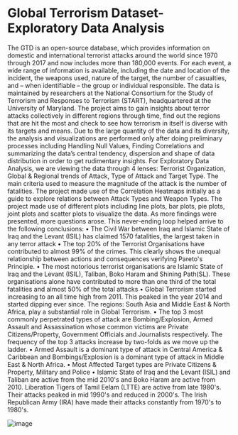 # Global Terrorism Dataset-Exploratory Data Analysis
The GTD is an open-source database, which provides information on domestic and international terrorist attacks around the world since 1970 through 2017 and now includes more than 180,000 events. For each event, a wide range of information is available, including the date and location of the incident, the weapons used, nature of the target, the number of casualties, and – when identifiable – the group or individual responsible. The data is maintained by researchers at the National Consortium for the Study of Terrorism and Responses to Terrorism (START), headquartered at the University of Maryland.
The project aims to gain insights about terror attacks collectively in different regions through time, find out the regions that are hit the most and check to see how terrorism in itself is diverse with its targets and means.
Due to the large quantity of the data and its diversity, the analysis and visualizations are performed only after doing preliminary processes including Handling Null Values, Finding Correlations and summarizing the data’s central tendency, dispersion and shape of data distribution in order to get rudimentary insights. 
For Exploratory Data Analysis, we are viewing the data through 4 lenses: Terrorist Organization, Global & Regional trends of Attack, Type of Attack and Target Type. The main criteria used to measure the magnitude of the attack is the number of fatalities. The project made use of the Correlation Heatmaps initially as a guide to explore relations between Attack Types and Weapon Types.
 The project made use of different plots including line plots, bar plots, pie plots, joint plots and scatter plots to visualize the data. As more findings were presented, more questions arose. This never-ending loop helped arrive to the following conclusions:
•	The Civil War between Iraq and Islamic State of Iraq and the Levant (ISIL) has claimed 1570 fatalities, the largest taken in any terror attack
•	The top 20% of the Terrorist Organisations have contributed to almost 99% of the crimes. This clearly shows the unequal relationship between actions and consequences verifying Pareto's Principle.
•	The most notorious terrorist organisations are Islamic State of Iraq and the Levant (ISIL),  Taliban, Boko Haram and Shining Path(SL). These organisations alone have contributed to more than one third of the total fatalities and almost 50% of the total attacks
•	Global Terrorism started increasing to an all time high from 2011. This peaked in the year 2014 and started dipping ever since. The regions: South Asia and Middle East & North Africa, play a substantial role in Global Terrorism.
•	The top 3 most commonly perpetrated types of attack are Bombing/Explosion, Armed Assault and Assassination whose common victims are Private Citizens/Property, Government Officials and Journalists respectively. The frequency of the top 3 attacks increase by two-folds as we move up the ladder.
•	Armed Assault is a dominant type of attack in Central America & Caribbean and Bombings/Explosion is a dominant type of attack in Middle East & North Africa.
•	Most Affected Target types are Private Citizens & Property, Military and Police
•	Islamic State of Iraq and the Levant (ISIL) and Taliban are active from the mid 2010's and Boko Haram are active from 2010. Liberation Tigers of Tamil Eelam (LTTE) are active from late 1980's. Their attacks peaked in mid 1990's and reduced in 2000's. The Irish Republican Army (IRA) have made their attacks constantly from 1970's to 1980's.



![image](https://user-images.githubusercontent.com/88055340/128683608-827c3909-0841-4749-aa71-f6da04b7e8b8.png)
